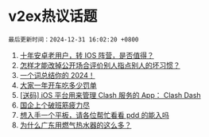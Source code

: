 # v2ex热议话题

`最后更新时间：2024-12-31 16:02:20 +0800`

1. [十年安卓老用户，转 IOS 阵营，是否值得？](https://www.v2ex.com/t/1101339)
1. [怎样才能改掉公开场合评价别人指点别人的坏习惯？](https://www.v2ex.com/t/1101430)
1. [一个词总结你的 2024！](https://www.v2ex.com/t/1101473)
1. [大家一年开车吃多少罚单](https://www.v2ex.com/t/1101303)
1. [[送码] iOS 平台用来管理 Clash 服务的 App： Clash Dash](https://www.v2ex.com/t/1101519)
1. [国企上个破班筋疲力尽](https://www.v2ex.com/t/1101342)
1. [想入手一个平板，请各位帮忙看看 pdd 的能入吗](https://www.v2ex.com/t/1101431)
1. [为什么广东用燃气热水器的这么多？](https://www.v2ex.com/t/1101451)

